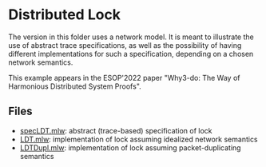
# Distributed Lock

The version in this folder uses a network model. It is meant to
illustrate the use of abstract trace specifications, as well as the
possibility of having different implementations for such a
specification, depending on a chosen network semantics.

This example appears in the ESOP'2022 paper "Why3-do: The Way of
Harmonious Distributed System Proofs".

## Files 

  * [specLDT.mlw](specLDT.mlw): abstract (trace-based) specification
    of lock
  * [LDT.mlw](LDT.mlw):	implementation of lock assuming idealized
    network semantics
  * [LDTDupl.mlw](LDTDupl.mlw):	implementation of lock assuming packet-duplicating
    semantics
